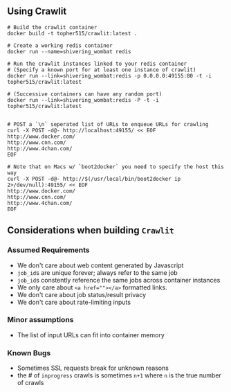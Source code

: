 

## Using Crawlit 

    # Build the crawlit container
    docker build -t topher515/crawlit:latest .

    # Create a working redis container
    docker run --name=shivering_wombat redis

    # Run the crawlit instances linked to your redis container
    # (Specify a known port for at least one instance of crawlit)
    docker run --link=shivering_wombat:redis -p 0.0.0.0:49155:80 -t -i topher515/crawlit:latest

    # (Successive containers can have any random port)
    docker run --link=shivering_wombat:redis -P -t -i topher515/crawlit:latest


    # POST a `\n` seperated list of URLs to enqueue URLs for crawling
    curl -X POST -d@- http://localhost:49155/ << EOF
    http://www.docker.com/
    http://www.cnn.com/
    http://www.4chan.com/
    EOF

    # Note that on Macs w/ `boot2docker` you need to specify the host this way
    curl -X POST -d@- http://$(/usr/local/bin/boot2docker ip 2>/dev/null):49155/ << EOF
    http://www.docker.com/
    http://www.cnn.com/
    http://www.4chan.com/
    EOF


## Considerations when building `Crawlit`

### Assumed Requirements
- We don't care about web content generated by Javascript
- `job_id`s are unique forever; always refer to the same job
- `job_id`s constently reference the same jobs across container instances
- We only care about `<a href=""></a>` formatted links.
- We don't care about job status/result privacy
- We don't care about rate-limiting inputs

### Minor assumptions
- The list of input URLs can fit into container memory

### Known Bugs
- Sometimes SSL requests break for unknown reasons
- the # of `inprogress` crawls is sometimes `n+1` where `n` is the true number of crawls






